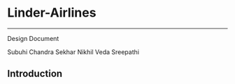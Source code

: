 # Linder-Airlines
---

Design Document

Subuhi
Chandra Sekhar 
Nikhil
Veda
Sreepathi

## Introduction

